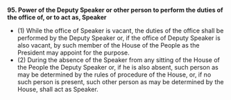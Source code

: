 **95\. Power of the Deputy Speaker or other person to perform the duties of the office of, or to act as, Speaker**

- (1) While the office of Speaker is vacant, the duties of the office shall be performed by the Deputy Speaker or, if the office of Deputy Speaker is also vacant, by such member of the House of the People as the President may appoint for the purpose.
- (2) During the absence of the Speaker from any sitting of the House of the People the Deputy Speaker or, if he is also absent, such person as may be determined by the rules of procedure of the House, or, if no such person is present, such other person as may be determined by the House, shall act as Speaker.